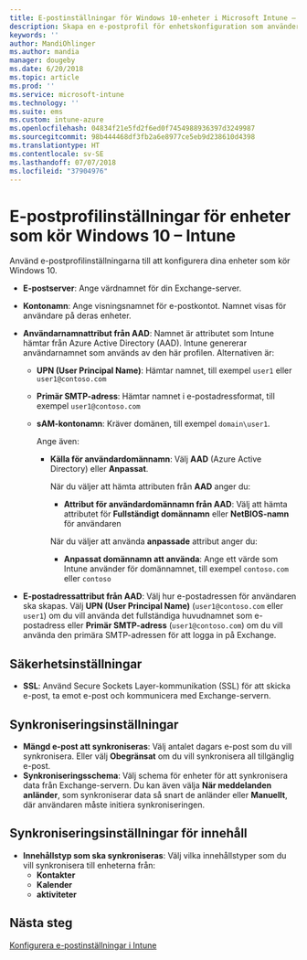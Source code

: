 ```yaml
---
title: E-postinställningar för Windows 10-enheter i Microsoft Intune – Azure | Microsoft Docs
description: Skapa en e-postprofil för enhetskonfiguration som använder Exchange-servrar och hämtar attribut från Azure Active Directory. Du kan även aktivera SSL och synkronisera e-post och scheman på Windows 10-enheter med Microsoft Intune.
keywords: ''
author: MandiOhlinger
ms.author: mandia
manager: dougeby
ms.date: 6/20/2018
ms.topic: article
ms.prod: ''
ms.service: microsoft-intune
ms.technology: ''
ms.suite: ems
ms.custom: intune-azure
ms.openlocfilehash: 04834f21e5fd2f6ed0f7454988936397d3249987
ms.sourcegitcommit: 98b444468df3fb2a6e8977ce5eb9d238610d4398
ms.translationtype: HT
ms.contentlocale: sv-SE
ms.lasthandoff: 07/07/2018
ms.locfileid: "37904976"
---
```

# <a name="email-profile-settings-for-devices-running-windows-10---intune"></a>E-postprofilinställningar för enheter som kör Windows 10 – Intune

Använd e-postprofilinställningarna till att konfigurera dina enheter som kör Windows 10.

- **E-postserver**: Ange värdnamnet för din Exchange-server.
- **Kontonamn**: Ange visningsnamnet för e-postkontot. Namnet visas för användare på deras enheter.
- **Användarnamnattribut från AAD**: Namnet är attributet som Intune hämtar från Azure Active Directory (AAD). Intune genererar användarnamnet som används av den här profilen. Alternativen är:
  - **UPN (User Principal Name)**: Hämtar namnet, till exempel `user1` eller `user1@contoso.com`
  - **Primär SMTP-adress**: Hämtar namnet i e-postadressformat, till exempel `user1@contoso.com`
  - **sAM-kontonamn**: Kräver domänen, till exempel `domain\user1`.

    Ange även:  
    - **Källa för användardomännamn**: Välj **AAD** (Azure Active Directory) eller **Anpassat**.

      När du väljer att hämta attributen från **AAD** anger du:
      - **Attribut för användardomännamn från AAD**: Välj att hämta attributet för **Fullständigt domännamn** eller **NetBIOS-namn** för användaren

      När du väljer att använda **anpassade** attribut anger du:
      - **Anpassat domännamn att använda**: Ange ett värde som Intune använder för domännamnet, till exempel `contoso.com` eller `contoso`

- **E-postadressattribut från AAD**: Välj hur e-postadressen för användaren ska skapas. Välj **UPN (User Principal Name)** (`user1@contoso.com` eller `user1`) om du vill använda det fullständiga huvudnamnet som e-postadress eller **Primär SMTP-adress** (`user1@contoso.com`) om du vill använda den primära SMTP-adressen för att logga in på Exchange.

## <a name="security-settings"></a>Säkerhetsinställningar

- **SSL**: Använd Secure Sockets Layer-kommunikation (SSL) för att skicka e-post, ta emot e-post och kommunicera med Exchange-servern.

## <a name="synchronization-settings"></a>Synkroniseringsinställningar

- **Mängd e-post att synkroniseras**: Välj antalet dagars e-post som du vill synkronisera. Eller välj **Obegränsat** om du vill synkronisera all tillgänglig e-post.
- **Synkroniseringsschema**: Välj schema för enheter för att synkronisera data från Exchange-servern. Du kan även välja **När meddelanden anländer**, som synkroniserar data så snart de anländer eller **Manuellt**, där användaren måste initiera synkroniseringen.

## <a name="content-sync-settings"></a>Synkroniseringsinställningar för innehåll

- **Innehållstyp som ska synkroniseras**: Välj vilka innehållstyper som du vill synkronisera till enheterna från:
  - **Kontakter**
  - **Kalender**
  - **aktiviteter**

## <a name="next-steps"></a>Nästa steg
[Konfigurera e-postinställningar i Intune](email-settings-configure.md)